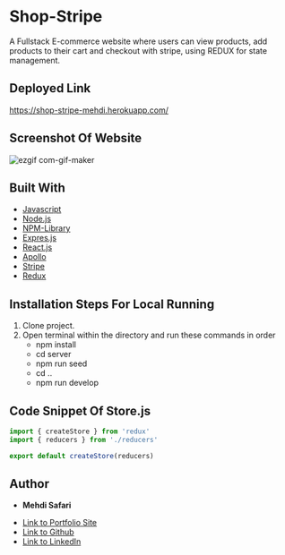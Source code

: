 # Shop-Stripe
A Fullstack E-commerce website where users can view products, add products to their cart and checkout with stripe, using REDUX for state management.

## Deployed Link
https://shop-stripe-mehdi.herokuapp.com/

## Screenshot Of Website
![ezgif com-gif-maker](https://user-images.githubusercontent.com/75599021/144123218-81201d81-671e-4232-8263-acc9e41775ad.gif)

## Built With
* [Javascript](https://developer.mozilla.org/en-US/docs/Web/JavaScript)
* [Node.js](https://nodejs.org/en/docs/)
* [NPM-Library](https://docs.npmjs.com/)
* [Expres.js](https://expressjs.com/)
* [React.js](https://reactjs.org/)
* [Apollo](https://www.apollographql.com/)
* [Stripe](https://stripe.com/en-gb-us)
* [Redux](https://redux.js.org/)

## Installation Steps For Local Running
1. Clone project.
2. Open terminal within the directory and run these commands in order
    - npm install
    - cd server
    - npm run seed
    - cd ..
    - npm run develop

## Code Snippet Of Store.js 
```javascript
import { createStore } from 'redux'
import { reducers } from './reducers'

export default createStore(reducers) 
```

## Author

* **Mehdi Safari**

- [Link to Portfolio Site](https://mehdisafari77.github.io/Basic-Bio/)
- [Link to Github](https://github.com/mehdisafari77)
- [Link to LinkedIn](https://www.linkedin.com/in/mehdi-safari-992799142/)
